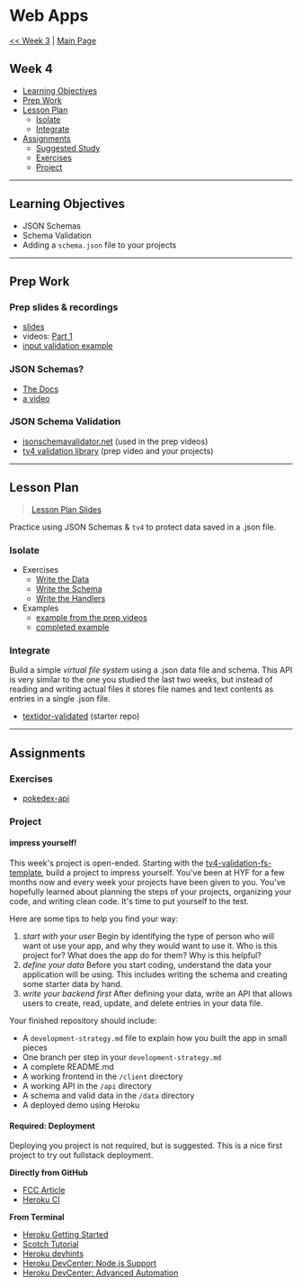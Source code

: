 # Web Apps

[<< Week 3](../week-3/README.md) | [Main Page](../README.md)

## Week 4

- [Learning Objectives](#learning-objectives)
- [Prep Work](#prep-work)
- [Lesson Plan](#lesson-plan)
  - [Isolate](#isolate)
  - [Integrate](#integrate)
- [Assignments](#assignments)
  - [Suggested Study](#suggested-study)
  - [Exercises](#exercises)
  - [Project](#project)

---

## Learning Objectives

- JSON Schemas
- Schema Validation
- Adding a `schema.json` file to your projects

---

## Prep Work

### Prep slides & recordings

- [slides](https://hackyourfuture.be/web-apps/week-4/prep.html)
- videos: [Part 1](https://vimeo.com/420678014)
- [input validation example](https://github.com/HackYourFutureBelgium/web-apps/tree/master/isolate/input-validation-example-from-video)

### JSON Schemas?

- [The Docs](https://json-schema.org/learn/getting-started-step-by-step.html)
- [a video](https://www.youtube.com/watch?v=tp4IzG6oDA0)

### JSON Schema Validation

- [jsonschemavalidator.net](https://www.jsonschemavalidator.net/) (used in the prep videos)
- [tv4 validation library](https://github.com/geraintluff/tv4) (prep video and your projects)

---

## Lesson Plan

> [Lesson Plan Slides](https://hackyourfuture.be/web-apps/week-4)

Practice using JSON Schemas & `tv4` to protect data saved in a .json file.

### Isolate

- Exercises
  - [Write the Data](../isolate/input-validation-exercise-data)
  - [Write the Schema](../isolate/input-validation-exercise-schema)
  - [Write the Handlers](../isolate/input-validation-exercise-handlers)
- Examples
  - [example from the prep videos](../isolate/input-valiation-example-from-video)
  - [completed example](../isolate/input-valiation-example-complete)

### Integrate

Build a simple _virtual file system_ using a .json data file and schema.  This API is very similar to the one you studied the last two weeks, but instead of reading and writing actual files it stores file names and text contents as entries in a single .json file.

- [textidor-validated](https://github.com/hackyourfuturebelgium/textidor-validated) (starter repo)

---

## Assignments

### Exercises

- [pokedex-api](https://github.com/hackyourfuturebelgium/pokedex-api)

### Project

#### impress yourself!

This week's project is open-ended.  Starting with the [tv4-validation-fs-template](https://github.com/HackYourFutureBelgium/tv4-validation-fs-template), build a project to impress yourself.  You've been at HYF for a few months now and every week your projects have been given to you. You've hopefully learned about planning the steps of your projects, organizing your code, and writing clean code.  It's time to put yourself to the test.

Here are some tips to help you find your way:

1. _start with your user_ Begin by identifying the type of person who will want ot use your app, and why they would want to use it. Who is this project for? What does the app do for them? Why is this helpful?
1. _define your data_ Before you start coding, understand the data your application will be using. This includes writing the schema and creating some starter data by hand.
1. _write your backend first_ After defining your data, write an API that allows users to create, read, update, and delete entries in your data file.

Your finished repository should include:

- A `development-strategy.md` file to explain how you built the app in small pieces
- One branch per step in your `development-strategy.md`
- A complete README.md
- A working frontend in the `/client` directory
- A working API in the `/api` directory
- A schema and valid data in the `/data` directory
- A deployed demo using Heroku

#### Required: Deployment

Deploying you project is not required, but is suggested.  This is a nice first project to try out fullstack deployment.

__Directly from GitHub__

- [FCC Article](https://www.freecodecamp.org/news/how-to-deploy-a-nodejs-app-to-heroku-from-github-without-installing-heroku-on-your-machine-433bec770efe/)
- [Heroku CI](https://www.heroku.com/continuous-integration)

__From Terminal__

- [Heroku Getting Started](https://devcenter.heroku.com/articles/getting-started-with-nodejs)
- [Scotch Tutorial](https://scotch.io/tutorials/how-to-deploy-a-node-js-app-to-heroku)
- [Heroku devhints](https://devhints.io/heroku)
- [Heroku DevCenter: Node.js Support](https://devcenter.heroku.com/articles/nodejs-support)
- [Heroku DevCenter: Advanced Automation](https://devcenter.heroku.com/articles/multiple-environments#advanced-linking-local-branches-to-remote-apps)

